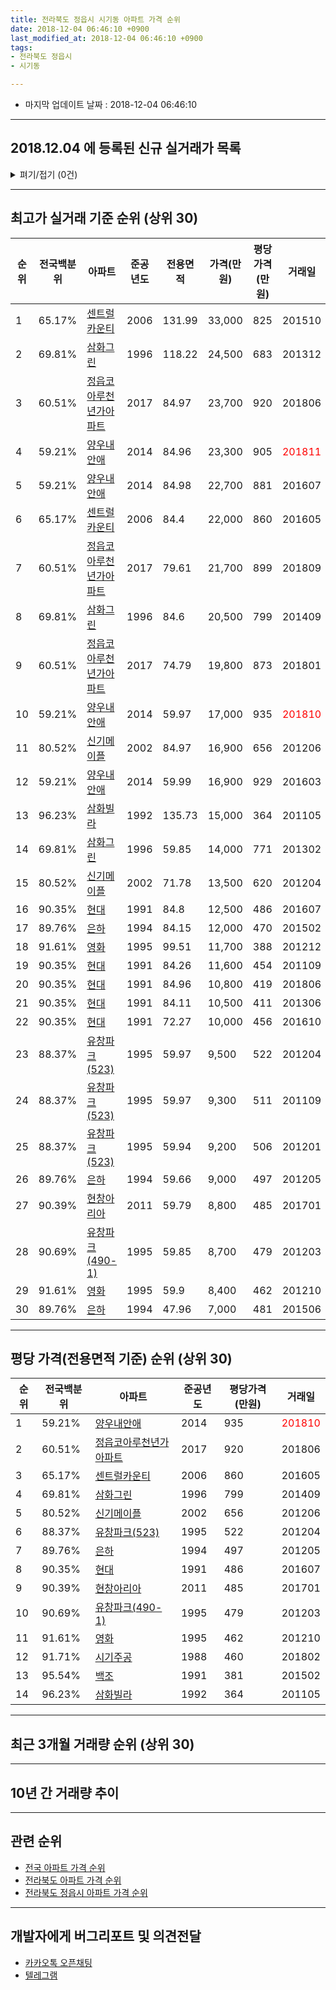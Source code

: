 ```yaml
---
title: 전라북도 정읍시 시기동 아파트 가격 순위
date: 2018-12-04 06:46:10 +0900
last_modified_at: 2018-12-04 06:46:10 +0900
tags:
- 전라북도 정읍시
- 시기동

---
```


* 마지막 업데이트 날짜 : 2018-12-04 06:46:10

---

## 2018.12.04 에 등록된 신규 실거래가 목록

<details>
<summary>펴기/접기 (0건)</summary>
<div markdown="1">

|아파트|전국백분위|준공년도|전용면적|가격(만원)|평당가격(만원)|거래일|
|---|---|---|---|---|---|---|
|없음|||||||


</div>
</details>

---

## 최고가 실거래 기준 순위 (상위 30)


|순위|전국백분위|아파트|준공년도|전용면적|가격(만원)|평당가격(만원)|거래일|
|---|---|---|---|---|---|---|---|
|1|65.17%|[센트럴카운티](https://search.naver.com/search.naver?query=%EC%A0%84%EB%9D%BC%EB%B6%81%EB%8F%84+%EC%A0%95%EC%9D%8D%EC%8B%9C+%EC%8B%9C%EA%B8%B0%EB%8F%99+%EC%84%BC%ED%8A%B8%EB%9F%B4%EC%B9%B4%EC%9A%B4%ED%8B%B0)|2006|131.99|33,000|825|201510|
|2|69.81%|[삼화그린](https://search.naver.com/search.naver?query=%EC%A0%84%EB%9D%BC%EB%B6%81%EB%8F%84+%EC%A0%95%EC%9D%8D%EC%8B%9C+%EC%8B%9C%EA%B8%B0%EB%8F%99+%EC%82%BC%ED%99%94%EA%B7%B8%EB%A6%B0)|1996|118.22|24,500|683|201312|
|3|60.51%|[정읍코아루천년가아파트](https://search.naver.com/search.naver?query=%EC%A0%84%EB%9D%BC%EB%B6%81%EB%8F%84+%EC%A0%95%EC%9D%8D%EC%8B%9C+%EC%8B%9C%EA%B8%B0%EB%8F%99+%EC%A0%95%EC%9D%8D%EC%BD%94%EC%95%84%EB%A3%A8%EC%B2%9C%EB%85%84%EA%B0%80%EC%95%84%ED%8C%8C%ED%8A%B8)|2017|84.97|23,700|920|201806|
|4|59.21%|[양우내안애](https://search.naver.com/search.naver?query=%EC%A0%84%EB%9D%BC%EB%B6%81%EB%8F%84+%EC%A0%95%EC%9D%8D%EC%8B%9C+%EC%8B%9C%EA%B8%B0%EB%8F%99+%EC%96%91%EC%9A%B0%EB%82%B4%EC%95%88%EC%95%A0)|2014|84.96|23,300|905|<span style="color:red">201811</span>|
|5|59.21%|[양우내안애](https://search.naver.com/search.naver?query=%EC%A0%84%EB%9D%BC%EB%B6%81%EB%8F%84+%EC%A0%95%EC%9D%8D%EC%8B%9C+%EC%8B%9C%EA%B8%B0%EB%8F%99+%EC%96%91%EC%9A%B0%EB%82%B4%EC%95%88%EC%95%A0)|2014|84.98|22,700|881|201607|
|6|65.17%|[센트럴카운티](https://search.naver.com/search.naver?query=%EC%A0%84%EB%9D%BC%EB%B6%81%EB%8F%84+%EC%A0%95%EC%9D%8D%EC%8B%9C+%EC%8B%9C%EA%B8%B0%EB%8F%99+%EC%84%BC%ED%8A%B8%EB%9F%B4%EC%B9%B4%EC%9A%B4%ED%8B%B0)|2006|84.4|22,000|860|201605|
|7|60.51%|[정읍코아루천년가아파트](https://search.naver.com/search.naver?query=%EC%A0%84%EB%9D%BC%EB%B6%81%EB%8F%84+%EC%A0%95%EC%9D%8D%EC%8B%9C+%EC%8B%9C%EA%B8%B0%EB%8F%99+%EC%A0%95%EC%9D%8D%EC%BD%94%EC%95%84%EB%A3%A8%EC%B2%9C%EB%85%84%EA%B0%80%EC%95%84%ED%8C%8C%ED%8A%B8)|2017|79.61|21,700|899|201809|
|8|69.81%|[삼화그린](https://search.naver.com/search.naver?query=%EC%A0%84%EB%9D%BC%EB%B6%81%EB%8F%84+%EC%A0%95%EC%9D%8D%EC%8B%9C+%EC%8B%9C%EA%B8%B0%EB%8F%99+%EC%82%BC%ED%99%94%EA%B7%B8%EB%A6%B0)|1996|84.6|20,500|799|201409|
|9|60.51%|[정읍코아루천년가아파트](https://search.naver.com/search.naver?query=%EC%A0%84%EB%9D%BC%EB%B6%81%EB%8F%84+%EC%A0%95%EC%9D%8D%EC%8B%9C+%EC%8B%9C%EA%B8%B0%EB%8F%99+%EC%A0%95%EC%9D%8D%EC%BD%94%EC%95%84%EB%A3%A8%EC%B2%9C%EB%85%84%EA%B0%80%EC%95%84%ED%8C%8C%ED%8A%B8)|2017|74.79|19,800|873|201801|
|10|59.21%|[양우내안애](https://search.naver.com/search.naver?query=%EC%A0%84%EB%9D%BC%EB%B6%81%EB%8F%84+%EC%A0%95%EC%9D%8D%EC%8B%9C+%EC%8B%9C%EA%B8%B0%EB%8F%99+%EC%96%91%EC%9A%B0%EB%82%B4%EC%95%88%EC%95%A0)|2014|59.97|17,000|935|<span style="color:red">201810</span>|
|11|80.52%|[신기메이플](https://search.naver.com/search.naver?query=%EC%A0%84%EB%9D%BC%EB%B6%81%EB%8F%84+%EC%A0%95%EC%9D%8D%EC%8B%9C+%EC%8B%9C%EA%B8%B0%EB%8F%99+%EC%8B%A0%EA%B8%B0%EB%A9%94%EC%9D%B4%ED%94%8C)|2002|84.97|16,900|656|201206|
|12|59.21%|[양우내안애](https://search.naver.com/search.naver?query=%EC%A0%84%EB%9D%BC%EB%B6%81%EB%8F%84+%EC%A0%95%EC%9D%8D%EC%8B%9C+%EC%8B%9C%EA%B8%B0%EB%8F%99+%EC%96%91%EC%9A%B0%EB%82%B4%EC%95%88%EC%95%A0)|2014|59.99|16,900|929|201603|
|13|96.23%|[삼화빌라](https://search.naver.com/search.naver?query=%EC%A0%84%EB%9D%BC%EB%B6%81%EB%8F%84+%EC%A0%95%EC%9D%8D%EC%8B%9C+%EC%8B%9C%EA%B8%B0%EB%8F%99+%EC%82%BC%ED%99%94%EB%B9%8C%EB%9D%BC)|1992|135.73|15,000|364|201105|
|14|69.81%|[삼화그린](https://search.naver.com/search.naver?query=%EC%A0%84%EB%9D%BC%EB%B6%81%EB%8F%84+%EC%A0%95%EC%9D%8D%EC%8B%9C+%EC%8B%9C%EA%B8%B0%EB%8F%99+%EC%82%BC%ED%99%94%EA%B7%B8%EB%A6%B0)|1996|59.85|14,000|771|201302|
|15|80.52%|[신기메이플](https://search.naver.com/search.naver?query=%EC%A0%84%EB%9D%BC%EB%B6%81%EB%8F%84+%EC%A0%95%EC%9D%8D%EC%8B%9C+%EC%8B%9C%EA%B8%B0%EB%8F%99+%EC%8B%A0%EA%B8%B0%EB%A9%94%EC%9D%B4%ED%94%8C)|2002|71.78|13,500|620|201204|
|16|90.35%|[현대](https://search.naver.com/search.naver?query=%EC%A0%84%EB%9D%BC%EB%B6%81%EB%8F%84+%EC%A0%95%EC%9D%8D%EC%8B%9C+%EC%8B%9C%EA%B8%B0%EB%8F%99+%ED%98%84%EB%8C%80)|1991|84.8|12,500|486|201607|
|17|89.76%|[은하](https://search.naver.com/search.naver?query=%EC%A0%84%EB%9D%BC%EB%B6%81%EB%8F%84+%EC%A0%95%EC%9D%8D%EC%8B%9C+%EC%8B%9C%EA%B8%B0%EB%8F%99+%EC%9D%80%ED%95%98)|1994|84.15|12,000|470|201502|
|18|91.61%|[영화](https://search.naver.com/search.naver?query=%EC%A0%84%EB%9D%BC%EB%B6%81%EB%8F%84+%EC%A0%95%EC%9D%8D%EC%8B%9C+%EC%8B%9C%EA%B8%B0%EB%8F%99+%EC%98%81%ED%99%94)|1995|99.51|11,700|388|201212|
|19|90.35%|[현대](https://search.naver.com/search.naver?query=%EC%A0%84%EB%9D%BC%EB%B6%81%EB%8F%84+%EC%A0%95%EC%9D%8D%EC%8B%9C+%EC%8B%9C%EA%B8%B0%EB%8F%99+%ED%98%84%EB%8C%80)|1991|84.26|11,600|454|201109|
|20|90.35%|[현대](https://search.naver.com/search.naver?query=%EC%A0%84%EB%9D%BC%EB%B6%81%EB%8F%84+%EC%A0%95%EC%9D%8D%EC%8B%9C+%EC%8B%9C%EA%B8%B0%EB%8F%99+%ED%98%84%EB%8C%80)|1991|84.96|10,800|419|201806|
|21|90.35%|[현대](https://search.naver.com/search.naver?query=%EC%A0%84%EB%9D%BC%EB%B6%81%EB%8F%84+%EC%A0%95%EC%9D%8D%EC%8B%9C+%EC%8B%9C%EA%B8%B0%EB%8F%99+%ED%98%84%EB%8C%80)|1991|84.11|10,500|411|201306|
|22|90.35%|[현대](https://search.naver.com/search.naver?query=%EC%A0%84%EB%9D%BC%EB%B6%81%EB%8F%84+%EC%A0%95%EC%9D%8D%EC%8B%9C+%EC%8B%9C%EA%B8%B0%EB%8F%99+%ED%98%84%EB%8C%80)|1991|72.27|10,000|456|201610|
|23|88.37%|[유창파크(523)](https://search.naver.com/search.naver?query=%EC%A0%84%EB%9D%BC%EB%B6%81%EB%8F%84+%EC%A0%95%EC%9D%8D%EC%8B%9C+%EC%8B%9C%EA%B8%B0%EB%8F%99+%EC%9C%A0%EC%B0%BD%ED%8C%8C%ED%81%AC%28523%29)|1995|59.97|9,500|522|201204|
|24|88.37%|[유창파크(523)](https://search.naver.com/search.naver?query=%EC%A0%84%EB%9D%BC%EB%B6%81%EB%8F%84+%EC%A0%95%EC%9D%8D%EC%8B%9C+%EC%8B%9C%EA%B8%B0%EB%8F%99+%EC%9C%A0%EC%B0%BD%ED%8C%8C%ED%81%AC%28523%29)|1995|59.97|9,300|511|201109|
|25|88.37%|[유창파크(523)](https://search.naver.com/search.naver?query=%EC%A0%84%EB%9D%BC%EB%B6%81%EB%8F%84+%EC%A0%95%EC%9D%8D%EC%8B%9C+%EC%8B%9C%EA%B8%B0%EB%8F%99+%EC%9C%A0%EC%B0%BD%ED%8C%8C%ED%81%AC%28523%29)|1995|59.94|9,200|506|201201|
|26|89.76%|[은하](https://search.naver.com/search.naver?query=%EC%A0%84%EB%9D%BC%EB%B6%81%EB%8F%84+%EC%A0%95%EC%9D%8D%EC%8B%9C+%EC%8B%9C%EA%B8%B0%EB%8F%99+%EC%9D%80%ED%95%98)|1994|59.66|9,000|497|201205|
|27|90.39%|[현창아리아](https://search.naver.com/search.naver?query=%EC%A0%84%EB%9D%BC%EB%B6%81%EB%8F%84+%EC%A0%95%EC%9D%8D%EC%8B%9C+%EC%8B%9C%EA%B8%B0%EB%8F%99+%ED%98%84%EC%B0%BD%EC%95%84%EB%A6%AC%EC%95%84)|2011|59.79|8,800|485|201701|
|28|90.69%|[유창파크(490-1)](https://search.naver.com/search.naver?query=%EC%A0%84%EB%9D%BC%EB%B6%81%EB%8F%84+%EC%A0%95%EC%9D%8D%EC%8B%9C+%EC%8B%9C%EA%B8%B0%EB%8F%99+%EC%9C%A0%EC%B0%BD%ED%8C%8C%ED%81%AC%28490-1%29)|1995|59.85|8,700|479|201203|
|29|91.61%|[영화](https://search.naver.com/search.naver?query=%EC%A0%84%EB%9D%BC%EB%B6%81%EB%8F%84+%EC%A0%95%EC%9D%8D%EC%8B%9C+%EC%8B%9C%EA%B8%B0%EB%8F%99+%EC%98%81%ED%99%94)|1995|59.9|8,400|462|201210|
|30|89.76%|[은하](https://search.naver.com/search.naver?query=%EC%A0%84%EB%9D%BC%EB%B6%81%EB%8F%84+%EC%A0%95%EC%9D%8D%EC%8B%9C+%EC%8B%9C%EA%B8%B0%EB%8F%99+%EC%9D%80%ED%95%98)|1994|47.96|7,000|481|201506|


---

## 평당 가격(전용면적 기준) 순위 (상위 30)


|순위|전국백분위|아파트|준공년도|평당가격(만원)|거래일|
|---|---|---|---|---|---|
|1|59.21%|[양우내안애](https://search.naver.com/search.naver?query=%EC%A0%84%EB%9D%BC%EB%B6%81%EB%8F%84+%EC%A0%95%EC%9D%8D%EC%8B%9C+%EC%8B%9C%EA%B8%B0%EB%8F%99+%EC%96%91%EC%9A%B0%EB%82%B4%EC%95%88%EC%95%A0)|2014|935|<span style="color:red">201810</span>|
|2|60.51%|[정읍코아루천년가아파트](https://search.naver.com/search.naver?query=%EC%A0%84%EB%9D%BC%EB%B6%81%EB%8F%84+%EC%A0%95%EC%9D%8D%EC%8B%9C+%EC%8B%9C%EA%B8%B0%EB%8F%99+%EC%A0%95%EC%9D%8D%EC%BD%94%EC%95%84%EB%A3%A8%EC%B2%9C%EB%85%84%EA%B0%80%EC%95%84%ED%8C%8C%ED%8A%B8)|2017|920|201806|
|3|65.17%|[센트럴카운티](https://search.naver.com/search.naver?query=%EC%A0%84%EB%9D%BC%EB%B6%81%EB%8F%84+%EC%A0%95%EC%9D%8D%EC%8B%9C+%EC%8B%9C%EA%B8%B0%EB%8F%99+%EC%84%BC%ED%8A%B8%EB%9F%B4%EC%B9%B4%EC%9A%B4%ED%8B%B0)|2006|860|201605|
|4|69.81%|[삼화그린](https://search.naver.com/search.naver?query=%EC%A0%84%EB%9D%BC%EB%B6%81%EB%8F%84+%EC%A0%95%EC%9D%8D%EC%8B%9C+%EC%8B%9C%EA%B8%B0%EB%8F%99+%EC%82%BC%ED%99%94%EA%B7%B8%EB%A6%B0)|1996|799|201409|
|5|80.52%|[신기메이플](https://search.naver.com/search.naver?query=%EC%A0%84%EB%9D%BC%EB%B6%81%EB%8F%84+%EC%A0%95%EC%9D%8D%EC%8B%9C+%EC%8B%9C%EA%B8%B0%EB%8F%99+%EC%8B%A0%EA%B8%B0%EB%A9%94%EC%9D%B4%ED%94%8C)|2002|656|201206|
|6|88.37%|[유창파크(523)](https://search.naver.com/search.naver?query=%EC%A0%84%EB%9D%BC%EB%B6%81%EB%8F%84+%EC%A0%95%EC%9D%8D%EC%8B%9C+%EC%8B%9C%EA%B8%B0%EB%8F%99+%EC%9C%A0%EC%B0%BD%ED%8C%8C%ED%81%AC%28523%29)|1995|522|201204|
|7|89.76%|[은하](https://search.naver.com/search.naver?query=%EC%A0%84%EB%9D%BC%EB%B6%81%EB%8F%84+%EC%A0%95%EC%9D%8D%EC%8B%9C+%EC%8B%9C%EA%B8%B0%EB%8F%99+%EC%9D%80%ED%95%98)|1994|497|201205|
|8|90.35%|[현대](https://search.naver.com/search.naver?query=%EC%A0%84%EB%9D%BC%EB%B6%81%EB%8F%84+%EC%A0%95%EC%9D%8D%EC%8B%9C+%EC%8B%9C%EA%B8%B0%EB%8F%99+%ED%98%84%EB%8C%80)|1991|486|201607|
|9|90.39%|[현창아리아](https://search.naver.com/search.naver?query=%EC%A0%84%EB%9D%BC%EB%B6%81%EB%8F%84+%EC%A0%95%EC%9D%8D%EC%8B%9C+%EC%8B%9C%EA%B8%B0%EB%8F%99+%ED%98%84%EC%B0%BD%EC%95%84%EB%A6%AC%EC%95%84)|2011|485|201701|
|10|90.69%|[유창파크(490-1)](https://search.naver.com/search.naver?query=%EC%A0%84%EB%9D%BC%EB%B6%81%EB%8F%84+%EC%A0%95%EC%9D%8D%EC%8B%9C+%EC%8B%9C%EA%B8%B0%EB%8F%99+%EC%9C%A0%EC%B0%BD%ED%8C%8C%ED%81%AC%28490-1%29)|1995|479|201203|
|11|91.61%|[영화](https://search.naver.com/search.naver?query=%EC%A0%84%EB%9D%BC%EB%B6%81%EB%8F%84+%EC%A0%95%EC%9D%8D%EC%8B%9C+%EC%8B%9C%EA%B8%B0%EB%8F%99+%EC%98%81%ED%99%94)|1995|462|201210|
|12|91.71%|[시기주공](https://search.naver.com/search.naver?query=%EC%A0%84%EB%9D%BC%EB%B6%81%EB%8F%84+%EC%A0%95%EC%9D%8D%EC%8B%9C+%EC%8B%9C%EA%B8%B0%EB%8F%99+%EC%8B%9C%EA%B8%B0%EC%A3%BC%EA%B3%B5)|1988|460|201802|
|13|95.54%|[백조](https://search.naver.com/search.naver?query=%EC%A0%84%EB%9D%BC%EB%B6%81%EB%8F%84+%EC%A0%95%EC%9D%8D%EC%8B%9C+%EC%8B%9C%EA%B8%B0%EB%8F%99+%EB%B0%B1%EC%A1%B0)|1991|381|201502|
|14|96.23%|[삼화빌라](https://search.naver.com/search.naver?query=%EC%A0%84%EB%9D%BC%EB%B6%81%EB%8F%84+%EC%A0%95%EC%9D%8D%EC%8B%9C+%EC%8B%9C%EA%B8%B0%EB%8F%99+%EC%82%BC%ED%99%94%EB%B9%8C%EB%9D%BC)|1992|364|201105|


---

## 최근 3개월 거래량 순위 (상위 30)


<div style="width:100%;">
    <canvas id="deal_count_ranking" height="250"></canvas>
</div>


<script>
new Chart(document.getElementById("deal_count_ranking"), {
    type: 'horizontalBar',
    data: {
        labels: ['센트럴카운티', '양우내안애', '유창파크(523)', '유창파크(490-1)', '삼화빌라', '시기주공', '현대', '삼화그린', '은하', '정읍코아루천년가아파트'],
        datasets: [{
            label: '실거래 수',
            data: [4, 4, 3, 2, 2, 1, 1, 1, 1, 1],
            borderColor: "rgba(255, 0, 128, 1)",
            backgroundColor: "rgba(255, 0, 128, 0.5)",
            fill: false,
        }]
    },
    options: {
        responsive: true,
        title: {
            display: true,
            text: '최근 3개월 거래량 순위'
        },
        tooltips: {
            mode: 'index',
            intersect: false,
            callbacks: {
                title: function(tooltipItems, data) {
                    return "실거래 수:";
                },
                label: function(tooltipItem, data) {
                    return data.labels[tooltipItem.index] + ": " + tooltipItem.xLabel;
                }
            }
        },
        hover: {
            mode: 'nearest',
            intersect: true
        },
        scales: {
            xAxes: [{
                display: true,
                scaleLabel: {
                    display: true,
                    labelString: '실거래 수'
                },
                ticks: {
                    suggestedMin: 0,
                }
            }],
            yAxes: [{
                display: true,
                ticks: {
                    autoSkip: false,
                    callback: function(value, index, values) {
                        if (value.length > 15)
                            return value.substr(0, 13) + "...";
                        else
                            return value;
                    }
                },
                scaleLabel: {
                    display: false,
                }
            }]
        }
    }
});

</script>


---

## 10년 간 거래량 추이


<div style="width:100%;">
    <canvas id="deal_progress" height="250"></canvas>
</div>

<script>
new Chart(document.getElementById("deal_progress"), {
    type: 'line',
    data: {
        labels: ['200812','200901','200902','200903','200904','200905','200906','200907','200908','200909','200910','200911','200912','201001','201002','201003','201004','201005','201006','201007','201008','201009','201010','201011','201012','201101','201102','201103','201104','201105','201106','201107','201108','201109','201110','201111','201112','201201','201202','201203','201204','201205','201206','201207','201208','201209','201210','201211','201212','201301','201302','201303','201304','201305','201306','201307','201308','201309','201310','201311','201312','201401','201402','201403','201404','201405','201406','201407','201408','201409','201410','201411','201412','201501','201502','201503','201504','201505','201506','201507','201508','201509','201510','201511','201512','201601','201602','201603','201604','201605','201606','201607','201608','201609','201610','201611','201612','201701','201702','201703','201704','201705','201706','201707','201708','201709','201710','201711','201712','201801','201802','201803','201804','201805','201806','201807','201808','201809','201810','201811','201812'],
        datasets: [{
            label: '실거래 수',
            pointRadius: 1,
            data: [23, 9, 23, 23, 25, 22, 20, 24, 19, 25, 14, 18, 13, 26, 22, 17, 22, 24, 11, 16, 18, 9, 14, 11, 15, 10, 22, 23, 13, 18, 6, 9, 8, 16, 9, 15, 11, 6, 8, 9, 12, 6, 8, 7, 8, 4, 7, 4, 10, 6, 9, 5, 11, 13, 10, 10, 13, 10, 11, 7, 17, 9, 10, 15, 9, 9, 9, 19, 9, 15, 14, 10, 15, 8, 13, 16, 16, 8, 17, 11, 16, 12, 16, 13, 6, 10, 10, 14, 17, 9, 16, 7, 13, 7, 12, 11, 11, 8, 16, 19, 18, 31, 31, 26, 28, 10, 30, 11, 11, 17, 13, 16, 13, 10, 15, 20, 9, 11, 12, 8, 0],
            borderColor: "rgba(255, 201, 14, 1)",
            backgroundColor: "rgba(255, 201, 14, 0.5)",
            fill: true,
        }]
    },
    options: {
        responsive: true,
        title: {
            display: true,
            text: '10년간 거래량 추이'
        },
        tooltips: {
            mode: 'index',
            intersect: false,
        },
        hover: {
            mode: 'nearest',
            intersect: true
        },
        scales: {
            xAxes: [{
                display: true,
                scaleLabel: {
                    display: true,
                    labelString: '년/월'
                }
            }],
            yAxes: [{
                display: true,
                ticks: {
                    suggestedMin: 0,
                },
                scaleLabel: {
                    display: true,
                    labelString: '실거래 수'
                }
            }]
        }
    }
});

</script>


---

## 관련 순위

- [전국 아파트 가격 순위](https://inasie.github.io/apt-ranking/전국)
- [전라북도 아파트 가격 순위](https://inasie.github.io/apt-ranking/전라북도)
- [전라북도 정읍시 아파트 가격 순위](https://inasie.github.io/apt-ranking/전라북도-정읍시)


---

## 개발자에게 버그리포트 및 의견전달

- [카카오톡 오픈채팅](https://open.kakao.com/o/gLJUAP4)
- [텔레그램](https://t.me/inasie)

